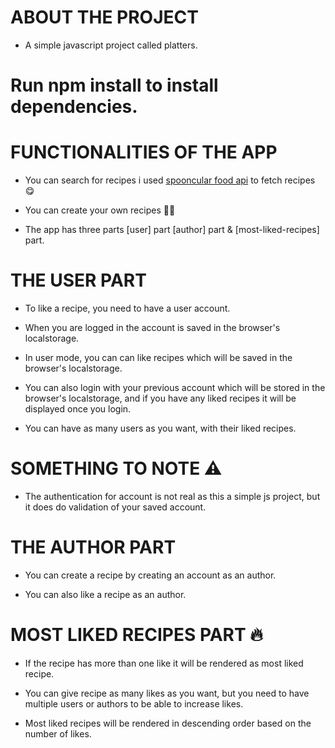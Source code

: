 # ABOUT THE PROJECT

- A simple javascript project called platters.

# Run npm install to install dependencies.

# FUNCTIONALITIES OF THE APP

- You can search for recipes i used [spooncular food api](https://spoonacular.com/food-api) to fetch recipes 😋

- You can create your own recipes 👨‍🍳

- The app has three parts [user] part [author] part & [most-liked-recipes] part.

# THE USER PART

- To like a recipe, you need to have a user account.

- When you are logged in the account is saved in the browser's localstorage.

- In user mode, you can can like recipes which will be saved in the browser's localstorage.

- You can also login with your previous account which will be stored in the browser's localstorage, and if you have any liked recipes it will be displayed once you login.

- You can have as many users as you want, with their liked recipes.

# SOMETHING TO NOTE ⚠️

- The authentication for account is not real as this a simple js project, but it does do validation of your saved account.

# THE AUTHOR PART

- You can create a recipe by creating an account as an author.

- You can also like a recipe as an author.

# MOST LIKED RECIPES PART 🔥

- If the recipe has more than one like it will be rendered as most liked recipe.

- You can give recipe as many likes as you want, but you need to have multiple users or authors to be able to increase likes.

- Most liked recipes will be rendered in descending order based on the number of likes.
